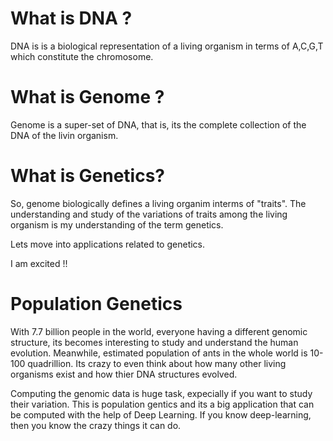 # What is DNA ? 

DNA is is a biological representation of a living organism in terms of A,C,G,T which constitute the chromosome.

# What is Genome ?

Genome is a super-set of DNA, that is, its the complete collection of the DNA of the livin organism.

# What is Genetics?

So, genome biologically defines a living organim interms of "traits". The understanding and study of the variations of traits among the living organism is my understanding of the term genetics.


Lets move into applications related to genetics.

I am excited !!

# Population Genetics

With 7.7 billion people in the world, everyone having a different genomic structure, its becomes interesting to study and understand the human evolution. Meanwhile, estimated population of ants in the whole world is 10-100 quadrillion. Its crazy to even think about how many other living organisms exist and how thier DNA structures evolved.

Computing the genomic data is huge task, expecially if you want to study their variation. This is population gentics and its a big application that can be computed with the help of Deep Learning. If you know deep-learning, then you know the crazy things it can do.
